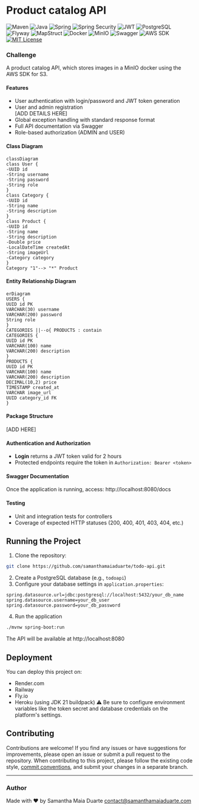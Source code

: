 # Product catalog API
![Maven](https://img.shields.io/badge/Maven-C71A36?style=flat&logo=apachemaven&logoColor=white)
![Java](https://img.shields.io/badge/Java-ED8B00.svg?style=flat&logo=openjdk&logoColor=white)
![Spring](https://img.shields.io/badge/Spring-6DB33F?style=flat&logo=spring&logoColor=white)
![Spring Security](https://img.shields.io/badge/Spring_Security-6DB33F?style=flat&logo=springsecurity&logoColor=white)
![JWT](https://img.shields.io/badge/JWT-000000?style=flat&logo=jsonwebtokens&logoColor=white)
![PostgreSQL](https://img.shields.io/badge/PostgreSQL-4169E1?style=flat&logo=postgresql&logoColor=white)
![Flyway](https://img.shields.io/badge/Flyway-CC0200?style=flat&logo=flyway&logoColor=white)
![MapStruct](https://img.shields.io/badge/MapStruct-E94E1B)
![Docker](https://img.shields.io/badge/Docker-2496ED?style=flat&logo=docker&logoColor=white)
![MinIO](https://img.shields.io/badge/MinIO-C72E49?style=flat&logo=minio&logoColor=white)
![Swagger](https://img.shields.io/badge/Swagger-85EA2D?style=flat&logo=swagger&logoColor=black)
![AWS SDK](https://img.shields.io/badge/AWS-SDK-FF9900)
[![MIT License](https://img.shields.io/badge/License-MIT-green)](./LICENSE)
### Challenge
A product catalog API, which stores images in a MinIO docker using the AWS SDK for S3.
#### Features
- User authentication with login/password and JWT token generation
- User and admin registration <br/>
[ADD DETAILS HERE]
- Global exception handling with standard response format
- Full API documentation via Swagger
- Role-based authorization (ADMIN and USER)
#### Class Diagram
``` mermaid
classDiagram
class User {
-UUID id
-String username
-String password
-String role
}
class Category {
-UUID id
-String name
-String description
}
class Product {
-UUID id
-String name
-String description
-Double price
-LocalDateTime createdAt
-String imageUrl
-Category category
}
Category "1"--> "*" Product
```
#### Entity Relationship Diagram
``` mermaid
erDiagram
USERS {
UUID id PK
VARCHAR(30) username
VARCHAR(200) password
String role
}
CATEGORIES ||--o{ PRODUCTS : contain
CATEGORIES {
UUID id PK
VARCHAR(100) name
VARCHAR(200) description
}
PRODUCTS {
UUID id PK
VARCHAR(100) name
VARCHAR(200) description
DECIMAL(10,2) price
TIMESTAMP created_at
VARCHAR image_url
UUID category_id FK
}
```
#### Package Structure
[ADD HERE]
#### Authentication and Authorization
- **Login** returns a JWT token valid for 2 hours
- Protected endpoints require the token in `Authorization: Bearer <token>`
#### Swagger Documentation
Once the application is running, access:
http://localhost:8080/docs
#### Testing
- Unit and integration tests for controllers
- Coverage of expected HTTP statuses (200, 400, 401, 403, 404, etc.)
## Running the Project
1. Clone the repository:
```bash
git clone https://github.com/samanthamaiaduarte/todo-api.git
```
2. Create a PostgreSQL database (e.g., `todoapi`)
3. Configure your database settings in `application.properties`:
```properties
spring.datasource.url=jdbc:postgresql://localhost:5432/your_db_name
spring.datasource.username=your_db_user
spring.datasource.password=your_db_password
```
4. Run the application
```bash
./mvnw spring-boot:run
```
The API will be available at http://localhost:8080
## Deployment
You can deploy this project on:
- Render.com
- Railway
- Fly.io
- Heroku (using JDK 21 buildpack)
  ⚠️ Be sure to configure environment variables like the token secret and database credentials on the platform's settings.
## Contributing
Contributions are welcome! If you find any issues or have suggestions for improvements, please open an issue or submit a pull request to the repository.
When contributing to this project, please follow the existing code style, [commit conventions](https://www.conventionalcommits.org/en/v1.0.0/), and submit your changes in a separate branch.

---
### Author
Made with ❤️ by Samantha Maia Duarte
contact@samanthamaiaduarte.com
